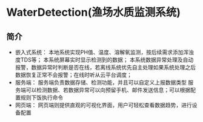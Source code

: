 # WaterDetection(渔场水质监测系统)

## 简介

- 嵌入式系统：
  本地系统实现PH值、温度、溶解氧监测，按后续需求添加浑浊度TDS等；
  本系统屏幕实时显示检测到的数据；
  本系统数据异常处理及自动报警，数据异常时判断是否在线，若离线系统优先自主处理如果系统处理之后数据恢复正常不会报警；在线时听从云平台调度；
- 服务端：
  服务端负责数据存储、检测功能，并且可以自定义上报数据类型
  服务端可以检测数据、若数据异常可以向预留手机、邮件发送信息；可以根据配置规则下饭执行命令
- 网页端：
  网页端则提供直观的可视化界面，用户可轻松查看数据趋势，进行设备配置